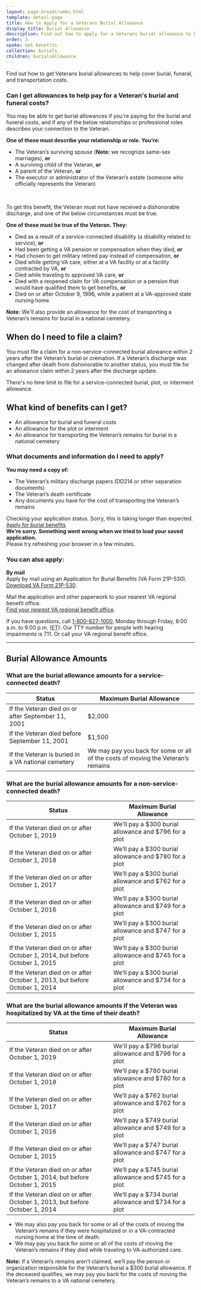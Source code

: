 ```yaml
---
layout: page-breadcrumbs.html
template: detail-page
title: How to Apply for a Veterans Burial Allowance
display_title: Burial Allowance
description: Find out how to apply for a Veterans burial allowance to help cover burial, funeral, and transportation costs (sometimes called "Veterans death benefits"). Find out what costs VA pays for, and review current burial allowance amounts, depending on the Veteran's service and medical history.
order: 3
spoke: Get benefits
collection: burials
children: burialsAllowance
---
```


<div class="va-introtext">

Find out how to get Veterans burial allowances to help cover burial, funeral, and transportation costs.

</div>

<div class="feature" markdown="0">

### Can I get allowances to help pay for a Veteran's burial and funeral costs?

You may be able to get burial allowances if you're paying for the burial and funeral costs, and if any of the below relationships or professional roles describes your connection to the Veteran.

**One of these must describe your relationship or role. You’re:**

- The Veteran’s surviving spouse (**Note:** we recognize same-sex marriages), **or**
- A surviving child of the Veteran, **or**
- A parent of the Veteran, **or**
- The executor or administrator of the Veteran’s estate (someone who officially represents the Veteran)

<br>

To get this benefit, the Veteran must not have received a dishonorable discharge, and one of the below circumstances must be true.

**One of these must be true of the Veteran. They:**

- Died as a result of a service-connected disability (a disability related to service), **or**
- Had been getting a VA pension or compensation when they died, **or**
- Had chosen to get military retired pay instead of compensation, **or**
- Died while getting VA care, either at a VA facility or at a facility contracted by VA, **or**
- Died while traveling to approved VA care, **or**
- Died with a reopened claim for VA compensation or a pension that would have qualified them to get benefits, **or**
- Died on or after October 9, 1996, while a patient at a VA-approved state nursing home

**Note:** We'll also provide an allowance for the cost of transporting a Veteran’s remains for burial in a national cemetery.

</div>

## When do I need to file a claim?

You must file a claim for a non-service-connected burial allowance within 2 years after the Veteran’s burial or cremation. If a Veteran’s discharge was changed after death from dishonorable to another status, you must file for an allowance claim within 2 years after the discharge update.

There's no time limit to file for a service-connected burial, plot, or interment allowance.

## What kind of benefits can I get?

- An allowance for burial and funeral costs
- An allowance for the plot or interment
- An allowance for transporting the Veteran’s remains for burial in a national cemetery

<div class="feature" markdown="1">

### What documents and information do I need to apply?

**You may need a copy of:**
- The Veteran’s military discharge papers (DD214 or other separation documents)
- The Veteran’s death certificate
- Any documents you have for the cost of transporting the Veteran’s remains

</div>

<div data-widget-type="burials-app-status" data-widget-timeout="20">
  <div class="loading-indicator-container">
    <div class="loading-indicator" role="progressbar" aria-valuetext="Checking your application status."></div>
    <span class="loading-indicator-message loading-indicator-message--normal">
      Checking your application status.
    </span>
    <span class="loading-indicator-message loading-indicator-message--slow vads-u-display--none" aria-hidden="true">
      Sorry, this is taking longer than expected.
    </span>
  </div>
  <span class="static-widget-content vads-u-display--none" aria-hidden="true">
    <a class="usa-button-primary va-button-primary" href="/burials-and-memorials/application/530">Apply for burial benefits</a>
  </span>
  <div class="usa-alert usa-alert-error sip-application-error vads-u-display--none" aria-hidden="true">
    <div class="usa-alert-body">
      <strong>We’re sorry. Something went wrong when we tried to load your saved application.</strong><br>Please try refreshing your browser in a few minutes.
    </div>
  </div>
</div>

<div itemprop="steps" itemscope itemtype ="http://schema.org/HowToSection">
<h3 itemprop="name">You can also apply:</h3>
<div itemprop="itemListElement">

**By mail**<br>
Apply by mail using an Application for Burial Benefits (VA Form 21P-530). <br>
[Download VA Form 21P-530](https://www.vba.va.gov/pubs/forms/VBA-21P-530-ARE.pdf).

Mail the application and other paperwork to your nearest VA regional benefit office. <br>
[Find your nearest VA regional benefit office](/find-locations/?facilityType=benefits).

If you have questions, call <a href="tel:+1-800-827-1000">1-800-827-1000</a>, Monday through Friday, 8:00 a.m. to 9:00 p.m. (<abbr title="eastern time">ET</abbr>). Our TTY number for people with hearing impairments is 711. Or call your VA regional benefit office.

------
## Burial Allowance Amounts

### What are the burial allowance amounts for a service-connected death?

| Status                   | Maximum Burial Allowance |
| ------------------------ | ------------------------ |
| If the Veteran died on or after September 11, 2001 | $2,000 |
| If the Veteran died before September 11, 2001 | $1,500 |
| If the Veteran is buried in a VA national cemetery | We may pay you back for some or all of the costs of moving the Veteran’s remains |

### What are the burial allowance amounts for a non-service-connected death?

| Status                   | Maximum Burial Allowance |
| ------------------------ | ------------------------ |
| If the Veteran died on or after October 1, 2019 | We'll pay a $300 burial allowance and $796 for a plot |
| If the Veteran died on or after October 1, 2018 | We’ll pay a $300 burial allowance and $780 for a plot |
| If the Veteran died on or after October 1, 2017 | We’ll pay a $300 burial allowance and $762 for a plot |
| If the Veteran died on or after October 1, 2016 | We’ll pay a $300 burial allowance and $749 for a plot |
| If the Veteran died on or after October 1, 2015 | We’ll pay a $300 burial allowance and $747 for a plot |
| If the Veteran died on or after October 1, 2014, but before October 1, 2015 | We’ll pay a $300 burial allowance and $745 for a plot |
| If the Veteran died on or after October 1, 2013, but before October 1, 2014 | We’ll pay a $300 burial allowance and $734 for a plot |

### What are the burial allowance amounts if the Veteran was hospitalized by VA at the time of their death?

| Status                   | Maximum Burial Allowance |
| ------------------------ | ------------------------ |
| If the Veteran died on or after October 1, 2019 | We'll pay a $796 burial allowance and $796 for a plot |
| If the Veteran died on or after October 1, 2018 | We’ll pay a $780 burial allowance and $780 for a plot |
| If the Veteran died on or after October 1, 2017 | We’ll pay a $762 burial allowance and $762 for a plot |
| If the Veteran died on or after October 1, 2016 | We’ll pay a $749 burial allowance and $749 for a plot |
| If the Veteran died on or after October 1, 2015 | We’ll pay a $747 burial allowance and $747 for a plot |
| If the Veteran died on or after October 1, 2014, but before October 1, 2015 | We’ll pay a $745 burial allowance and $745 for a plot |
| If the Veteran died on or after October 1, 2013, but before October 1, 2014 | We’ll pay a $734 burial allowance and $734 for a plot |

- We may also pay you back for some or all of the costs of moving the Veteran’s remains if they were hospitalized or in a VA-contracted nursing home at the time of death.
- We may pay you back for some or all of the costs of moving the Veteran’s remains if they died while traveling to VA-authorized care.

**Note:** If a Veteran’s remains aren’t claimed, we’ll pay the person or organization responsible for the Veteran’s burial a $300 burial allowance. If the deceased qualifies, we may pay you back for the costs of moving the Veteran’s remains to a VA national cemetery.
